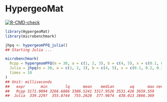 HypergeoMat
================

<!-- badges: start -->
[![R-CMD-check](https://github.com/stla/HypergeoMat/actions/workflows/R-CMD-check.yaml/badge.svg)](https://github.com/stla/HypergeoMat/actions/workflows/R-CMD-check.yaml)
<!-- badges: end -->

``` r
library(HypergeoMat)
library(microbenchmark)
```

``` r
jhpq <- hypergeomPFQ_julia()
## Starting Julia ...
```

``` r
microbenchmark(
  Rcpp = hypergeomPFQ(m = 30, a = c(1, 2, 3), b = c(4, 5), x = c(0.1, 0.2, 0.3)),
  Julia = jhpq(m = 30, a = c(1, 2, 3), b = c(4, 5), x = c(0.1, 0.2, 0.3)),
  times = 10
)
## Unit: milliseconds
##   expr       min        lq      mean    median       uq      max neval
##   Rcpp 3171.9094 3266.6886 3386.5241 3317.9526 3531.426 3659.559    10
##  Julia  339.2297  355.8744  755.2628  377.9874  438.013 3866.369    10
```
